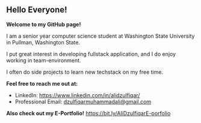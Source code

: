 ## Hello Everyone!

**Welcome to my GitHub page!**

I am a senior year computer science student at Washington State University in Pullman, Washington State.

I put great interest in developing fullstack application, and I do enjoy working in team-environment.

I often do side projects to learn new techstack on my free time.

**Feel free to reach me out at:**

- LinkedIn: https://www.linkedin.com/in/alidzulfiqar/
- Professional Email: dzulfiqarmuhammadali@gmail.com

**Also check out my E-Portfolio!** https://bit.ly/AliDzulfiqarE-porfolio
